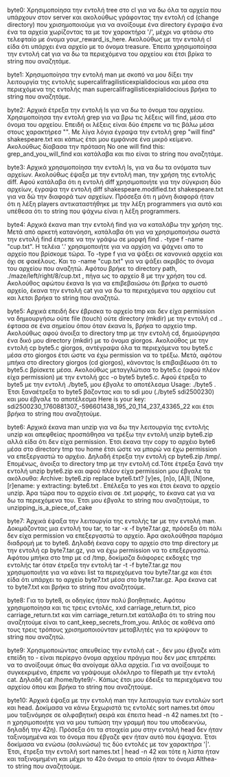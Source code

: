 byte0: Χρησιμοποίησα την εντολή tree στο cl για να δω όλα τα αρχεία που υπάρχουν στον server και ακολούθως γράφοντας την εντολή cd (change directory) που χρισημοποιούμε για να ανοίξουμε ένα directory έγραψα ένα ένα τα αρχεία χωρίζοντας τα με τον χαρακτήρα '/', μέχρι να φτάσω στο τελεφταίο με όνομα your_reward_is_here. Ακολούθως με την εντολή cl είδα ότι υπάρχει ένα αρχείο με το όνομα treasure. Έπειτα χρησιμοποίησα την εντολή cat για να δω τα περιεχόμενα του αρχείου και έτσι βρίκα το string που αναζητάμε.

byte1: Χρησιμοποίησα την εντολή man με σκοπό να μου δίξει την λειτουργία της εντολής supercalifragilisticexpialidocious και μέσα στα περιεχόμενα της εντολής              man supercalifragilisticexpialidocious βρήκα το string που αναζητάμε.

byte2: Αρχικά έτρεξα την εντολή ls για να δω το όνομα του αρχείου. Χρησιμοποίησα την εντολή grep για να βρω τις λέξεις will find, μέσα στο όνομα του αρχείου. Επειδή οι λέξεις είναι δύο έπρεπε να τις βάλω μέσα στους χαρακτήρεσ "". Με λίγα λόγια έγραψα την εντολή grep "will find" shakespeare.txt και κάπως έτσι μου εμφάνισε ένα μικρό κείμενο. Ακολούθως δίαβασα την πρόταση No one will find this: grep_and_you_will_find
και κατάλαβα και πιο είναι το string που αναζητάμε.

byte3: Αρχικά χρησιμοποίησα την εντολή ls, για να δω τα ονόματα των αρχείων. Ακολούθως έψαξα με την εντολή man, την χρήση της εντολής diff. Αφού κατάλαβα ότι η εντολή diff χρησιμοποιήτε για την σύγκριση δύο αρχείων, έγραψα την εντολή                       diff shakespeare.modified.txt shakespeare.txt για να δώ την διαφορά των αρχείων. Πρόσεξα ότι η μόνη διαφορά ήταν ότι η λέξη players αντικαταστήθηκε με την λέξη programmers για αυτό και υπέθεσα ότι το string που ψάχνω είναι η λέξη programmers.

byte4: Αρχικά έκανα man την εντολή find για να καταλάβω την χρήση της. Μετά από αρκετή κατανόηση, κατάλαβα ότι για να χρησιμοποιήσω σωστά την εντολή find έπρεπε να την γράψω σε μορφή find . -type f -name "cup.txt". Η τελέια '.' χρησιμοποιήτε για να αρχίση να ψάχνει απο το αρχείο που βρίσκομε τώρα. Το -type f για να ψάξει σε κανονικά αρχεία και όχι σε φακέλους. Και το -name "cup.txt" για να ψάξει ακριβός το όνομα του αρχείου που αναζητώ. Αφότου βρήκε το directory path, ./maze/left/right/8/cup.txt , πήγα ως το αρχείο 8 με την χρήση του cd. Ακολούθος αφώτου έκανα ls για να επιβεβαιώσω ότι βρήκα το σωστό αρχείο, έκανα την εντολή cat για να δω τα περιεχόμενα του αρχείου cut και λετσι βρήκα το string που αναζητώ.

byte5: Αρχικά επειδή δεν έβρισκα το αρχείο tmp και δεν είχα permission να δημιουργήσω ούτε file (touch) ούτε directory (mkdir) με την εντολή cd .. έφτασα σε ένα σημείου όπου όταν έκανα ls, βρήκα το αρχείο tmp. Ακολούθως αφού άνοιξα το directory tmp με την εντολή cd, δημιούργησα ένα δικό μου directory (mkdir) με το όνομα giorgos. Ακολούθος με την εντολή cp byte5.c giorgos, αντέγραψα όλα τα περιεχόμενα του byte5.c μέσα στο giorgos έτσι ώστε να έχω permission να το τρέξω. Μετά, αφότου μπήκα στο directory giorgos (cd giorgos), κάνοντας ls επιβαιβέωσα ότι το byte5.c βρίσκετε μέσα. Ακολούθως μεταγγλώτισα το byte5.c (αφού πλέον είχα permission) με την εντολή gcc -o byte5 byte5.c. Αφού έτρεξα το byte5 με την εντολή ./byte5, μου έβγαλε το αποτέλεσμα Usage: ./byte5 <SDI>. Έτσι ξαναέτρεξα το byte5 βάζοντας και το sdi μου (./byte5 sdi2500230) και μου έβγαλε το αποτέλεσμα Here is your key: sdi2500230_1760881307_-596601438_195_20_114_237_43365_22 και έτσι βρήκα το string που αναζητούμε.

byte6: Αρχικά έκανα man unzip για να δω την λειτουργία της εντολής unzip και απεφθείας προσπάθησα να τρέξω την εντολή unzip byte6.zip αλλά είδα ότι δεν είχα permission. Έτσι έκανα την copy το αρχέιο byte6 μέσα στο directory tmp του home έτσι ώστε να μπορώ να έχω permission να επεξεργαστώ το αρχέιο. Δηλαδή έτρεξα την εντολή cp byte6.zip /tmp/. Επομένως, άνοιξα το directory tmp με την εντολή cd.Τότε έτρεξα ξανά την εντολή  unzip byte6.zip και αφού πλέον είχα permission μου έβγαλε τα ακόλουθα: 
Archive:  byte6.zip
replace byte6.txt? [y]es, [n]o, [A]ll, [N]one, [r]ename: y
 extracting: byte6.txt . Επέλεξα το yes και έτσι έκανα το αρχείο unzip. Άρα τώρα που το αρχείο είναι σε .txt μορφής, το έκανα cat για να δω τα περιεχόμενα του. Έτσι μου έβγαλε το string που αναζητούμε, το unzipping_is_a_piece_of_cake


byte7: Άρχικά έψαξα την λειτουργία της εντολής tar με την εντολή man. Δοκιμάζοντας μια εντολή του tar, το tar -x -f  byte7.tar.gz, πρόσεξα ότι πάλι δεν είχα permission να επεξεργαστώ το αρχείο. Άρα ακολούθησα παρόμια διαδρομή με το byte6. Δηλαδή έκανα copy το αρχείο στο tmp directory με την εντολή cp byte7.tar.gz, για να έχω permission να το επεξεργαστώ. Αφότου μπήκα στο tmp με cd /tmp, δοκίμαζα διάφορες εκδοχές τησ εντολής tar όταν έτρεξα την εντολή tar -t -f byte7.tar.gz που χρησιμοποιήτε για να κάνει list τα περιεχόμενα του byte7.tar.gz και έτσι είδα ότι υπάρχει το αρχείο byte7.txt μέσα στο byte7.tar.gz. Άρα έκανα cat το byte7.txt και βρήκα το string που αναζητούμε.

byte8: Για το byte8, οι οδηγίες ήταν πολύ βοηθητικές. Αφότου χρησιμοποίησα και τις τρεις εντολές, xxd carriage_return.txt, pico carriage_return.txt και vim carriage_return.txt κατάλαβα ότι το string που αναζητούμε είναι το cant_keep_secrets_from_you. Απλός σε καθένα από τους τρεις τρόπους χρισημοποιούνταν μεταβλητές για τα κρύψουν το string που αναζητώ.

byte9: Χρησιμοποιώντας απευθείας την εντολή cat -, δεν μου έβγαζε κάτι επείδη το - είναι περίεργο όνομα αρχείου πράγμα που δεν μας επιτρέπει να το ανοίξουμε όπως θα ανοίγαμε άλλα αρχεία. Για να ανοίξουμε το συγκεκριμένο, έπρεπε να γράψουμε ολόκληρο το filepath με την εντολή cat. Δηλαδή cat /home/byte9/-. Κάπως έτσι μου έδειξε τα περιεχόμενα του αρχείου όπου και βρήκα το string που αναζητούμε.

byte10: Άρχικά έψαξα με την εντολή man την λειτουργία των εντολών sort και head. Δοκίμασα να κάνω ξεχωριστά τις εντολές sort names.txt όπου μου ταξινόμησε σε αλφαβητική σειρά και έπειτα head -n 42 names.txt (το -n χρησιμοποιήτε για να μου τυπώση την γραμμή που του υποδεικνύω, δηλαδή την 42η). Πρόσεξα ότι τα στοιχεία μου στην εντολή head δεν ήταν ταξινομημένα και το όνομα που έβγαζε φεν ήταν αυτό που έψαχνα. Έτσι δοκίμασα να ενώσω (σολινώσω) τις δύο εντολές με τον χαρακτήρα '|'. Έτσι, έτρεξα την εντολή sort names.txt | head -n 42 και τότε η λίστα ήταν και ταξινομημένη και μέχρι το 42ο όνομα το οποίο ήταν το όνομα Althea- το string που αναζητούμε.
